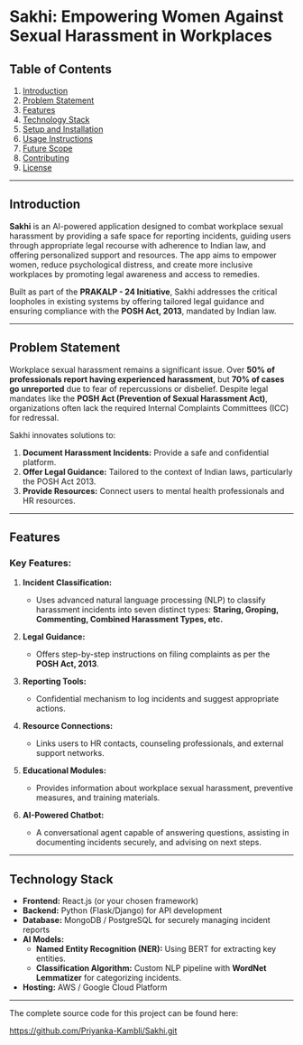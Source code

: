 # **Sakhi: Empowering Women Against Sexual Harassment in Workplaces**

## **Table of Contents**
1. [Introduction](#introduction)
2. [Problem Statement](#problem-statement)
3. [Features](#features)
4. [Technology Stack](#technology-stack)
5. [Setup and Installation](#setup-and-installation)
6. [Usage Instructions](#usage-instructions)
7. [Future Scope](#future-scope)
8. [Contributing](#contributing)
9. [License](#license)


---

## **Introduction**

**Sakhi** is an AI-powered application designed to combat workplace sexual harassment by providing a safe space for reporting incidents, guiding users through appropriate legal recourse with adherence to Indian law, and offering personalized support and resources. The app aims to empower women, reduce psychological distress, and create more inclusive workplaces by promoting legal awareness and access to remedies.

Built as part of the **PRAKALP - 24 Initiative**, Sakhi addresses the critical loopholes in existing systems by offering tailored legal guidance and ensuring compliance with the **POSH Act, 2013**, mandated by Indian law.

---

## **Problem Statement**

Workplace sexual harassment remains a significant issue. Over **50% of professionals report having experienced harassment**, but **70% of cases go unreported** due to fear of repercussions or disbelief. Despite legal mandates like the **POSH Act (Prevention of Sexual Harassment Act)**, organizations often lack the required Internal Complaints Committees (ICC) for redressal.

Sakhi innovates solutions to:
1. **Document Harassment Incidents:** Provide a safe and confidential platform.
2. **Offer Legal Guidance:** Tailored to the context of Indian laws, particularly the POSH Act 2013.
3. **Provide Resources:** Connect users to mental health professionals and HR resources.

---

## **Features**

### Key Features:
1. **Incident Classification:** 
   - Uses advanced natural language processing (NLP) to classify harassment incidents into seven distinct types: **Staring, Groping, Commenting, Combined Harassment Types, etc.**
  
2. **Legal Guidance:**
   - Offers step-by-step instructions on filing complaints as per the **POSH Act, 2013**.
  
3. **Reporting Tools:**
   - Confidential mechanism to log incidents and suggest appropriate actions.
  
4. **Resource Connections:**
   - Links users to HR contacts, counseling professionals, and external support networks.
  
5. **Educational Modules:**
   - Provides information about workplace sexual harassment, preventive measures, and training materials.

6. **AI-Powered Chatbot:**
   - A conversational agent capable of answering questions, assisting in documenting incidents securely, and advising on next steps.
  
---

## **Technology Stack**

- **Frontend:** React.js (or your chosen framework)
- **Backend:** Python (Flask/Django) for API development
- **Database:** MongoDB / PostgreSQL for securely managing incident reports
- **AI Models:** 
  - **Named Entity Recognition (NER):** Using BERT for extracting key entities.
  - **Classification Algorithm:** Custom NLP pipeline with **WordNet Lemmatizer** for categorizing incidents.
- **Hosting:** AWS / Google Cloud Platform

---

The complete source code for this project can be found here:

https://github.com/Priyanka-Kambli/Sakhi.git
